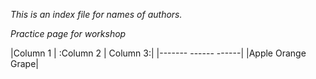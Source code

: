*This is an index file for names of authors.*

*Practice page for workshop*

|Column 1 | :Column 2 | Column 3:|
|-------   ------      ------|
|Apple     Orange      Grape|

